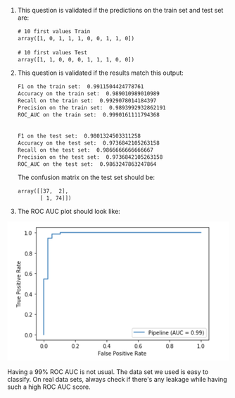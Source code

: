 1. This question is validated if the predictions on the train set and test set are:

    ```console
    # 10 first values Train
    array([1, 0, 1, 1, 1, 0, 0, 1, 1, 0])

    # 10 first values Test
    array([1, 1, 0, 0, 0, 1, 1, 1, 0, 0])
    ```

2. This question is validated if the results match this output:

    ```console
    F1 on the train set:  0.9911504424778761
    Accuracy on the train set:  0.989010989010989
    Recall on the train set:  0.9929078014184397
    Precision on the train set:  0.9893992932862191
    ROC_AUC on the train set:  0.9990161111794368


    F1 on the test set:  0.9801324503311258
    Accuracy on the test set:  0.9736842105263158
    Recall on the test set:  0.9866666666666667
    Precision on the test set:  0.9736842105263158
    ROC_AUC on the test set:  0.9863247863247864
    ```

    The confusion matrix on the test set should be:

    ```console
    array([[37,  2],
           [ 1, 74]])
    ```

3. The ROC AUC plot should look like:

![alt text][logo_ex4]

[logo_ex4]: ../images/w2_day4_ex4_q3.png "ROC AUC "

Having a 99% ROC AUC is not usual. The data set we used is easy to classify. On real data sets, always check if there's any leakage while having such a high ROC AUC score.
